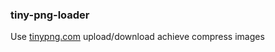 ### tiny-png-loader

Use [tinypng.com](https://tinypng.com) upload/download achieve compress images
